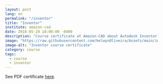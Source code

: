 ```yaml
---
layout: post
lang: en
permalink: "/inventor"
title: "Inventor"
institute: amazon-cad
date: 2016-05-20 18:00:00 -0400
description: "Course certificate at Amazon-CAD about Autodesk Inventor software."
image: "https://raw.githubusercontent.com/kelwynOliveira/Assets/main/img/certificates/intensive-courses/amazon-cad/inventor.jpg"
image-alt: "Inventor course certificate"
category: course
tags:
  - course
  - inventor
---
```


See PDF certificate <a href="https://docs.google.com/viewer?url=https://raw.githubusercontent.com/kelwynOliveira/Assets/main/PDF/certificates/intensive-courses/{{page.institute}}{{page.permalink}}.pdf" target="_blank">here</a>.
